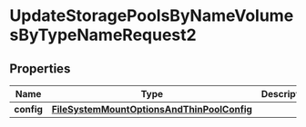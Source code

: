 

# UpdateStoragePoolsByNameVolumesByTypeNameRequest2

## Properties

Name | Type | Description | Notes
------------ | ------------- | ------------- | -------------
**config** | [**FileSystemMountOptionsAndThinPoolConfig**](FileSystemMountOptionsAndThinPoolConfig.md) |  |  [optional]



